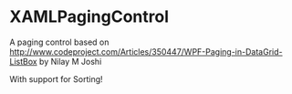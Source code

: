 # XAMLPagingControl
A paging control based on http://www.codeproject.com/Articles/350447/WPF-Paging-in-DataGrid-ListBox by Nilay M Joshi

With support for Sorting!
